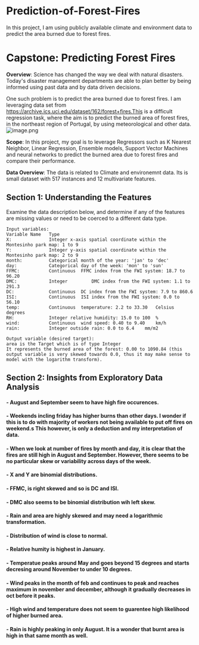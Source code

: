 # Prediction-of-Forest-Fires
In this project, I am using publicly available climate and environment data to predict the area burned due to forest fires.

# Capstone: Predicting Forest Fires

**Overview**: Science has changed the way we deal with natural disasters. Today's disaster management departments are able to plan better by being informed using past data and by data driven decisions.

One such problem is to predict the area burned due to forest fires. I am leveraging data set from https://archive.ics.uci.edu/dataset/162/forest+fires.This is a difficult regression task, where the aim is to predict the burned area of forest fires, in the northeast region of Portugal, by using meteorological and other data.
![image.png](attachment:image.png)

**Scope**: In this project, my goal is to leverage Regressors such as K Nearest Neighbor, Linear Regression, Ensemble models, Support Vector Machines and neural networks to predict the burned area due to forest fires and compare their performance.

**Data Overview**: The data is related to Climate and environemnt data. Its is small dataset with 517 instances and 12 multivariate features.

## Section 1: Understanding the Features

Examine the data description below, and determine if any of the features are missing values or need to be coerced to a different data type.


```
Input variables:
Variable Name	Type	
X:              Integer	x-axis spatial coordinate within the Montesinho park map: 1 to 9		
Y:              Integer	y-axis spatial coordinate within the Montesinho park map: 2 to 9		
month:          Categorical	month of the year: 'jan' to 'dec'		
day:            Categorical	day of the week: 'mon' to 'sun'		
FFMC:           Continuous	FFMC index from the FWI system: 18.7 to 96.20		
DMC:            Integer         DMC index from the FWI system: 1.1 to 291.3		
DC:             Continuous	DC index from the FWI system: 7.9 to 860.6		
ISI:            Continuous	ISI index from the FWI system: 0.0 to 56.10		
temp:           Continuous	temperature: 2.2 to 33.30	Celsius degrees	
RH:             Integer	relative humidity: 15.0 to 100	%	
wind:       	Continuous	wind speed: 0.40 to 9.40	km/h	
rain:           Integer	outside rain: 0.0 to 6.4	mm/m2	

Output variable (desired target):
area is the Target which is of type Integer	
It represents the burned area of the forest: 0.00 to 1090.84 (this output variable is very skewed towards 0.0, thus it may make sense to model with the logarithm transform).
```

## Section 2: Insights from Exploratory Data Analysis

#### - August and September seem to have high fire occurences.
#### - Weekends incling friday has higher burns than other days. I wonder if this is to do with majority of workers not being available to put off fires on weekend.s This however, is only a deduction and my interpretation of data.
#### - When we look at number of fires by month and day, it is clear that the fires are still high in August and September. However, there seems to be no particular skew or variability across days of the week.
#### - X and Y are binomial distributions.
#### - FFMC, is right skewed and so is DC and ISI.
#### - DMC also seems to be binomial distribution wih left skew.
#### - Rain and area are highly skewed and may need a logarithmic transformation.
#### - Distribution of wind is close to normal.
#### -  Relative humity is highest in January.
#### - Temperatue peaks around May and goes beyond 15 degrees and starts decresing around November to under 10 degrees.
#### - Wind peaks in the month of feb and continues to peak and reaches maximum in november and december, although it gradually decreases in oct before it peaks.
#### - High wind and temperature does not seem to guarentee high likelihood of higher burned area.
#### - Rain is highly peaking in only August. It is a wonder that burnt area is high in that same month as well.


